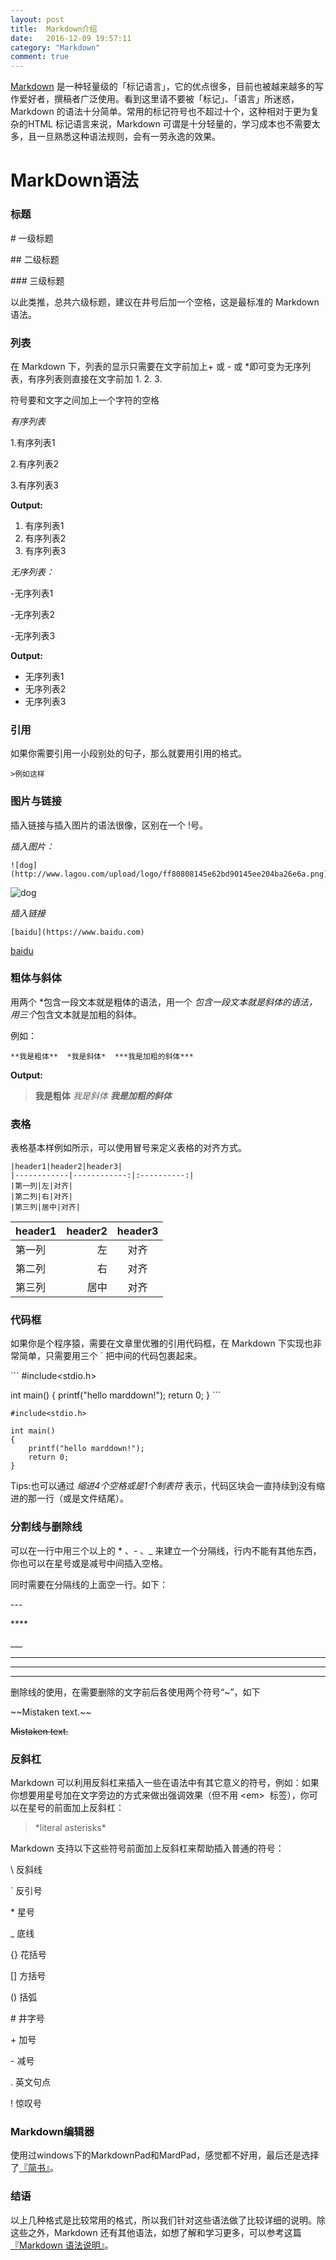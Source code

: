 ```yaml
---
layout: post
title:  Markdown介绍
date:   2016-12-09 19:57:11
category: "Markdown"
comment: true
---
```



[Markdown](http://zh.wikipedia.org/wiki/Markdown) 是一种轻量级的「标记语言」，它的优点很多，目前也被越来越多的写作爱好者，撰稿者广泛使用。看到这里请不要被「标记」、「语言」所迷惑，Markdown 的语法十分简单。常用的标记符号也不超过十个，这种相对于更为复杂的HTML 标记语言来说，Markdown 可谓是十分轻量的，学习成本也不需要太多，且一旦熟悉这种语法规则，会有一劳永逸的效果。

# MarkDown语法

### 标题

\#  一级标题

\##  二级标题

\###  三级标题

以此类推，总共六级标题，建议在井号后加一个空格，这是最标准的 Markdown 语法。

### 列表

在 Markdown 下，列表的显示只需要在文字前加上+ 或 - 或 *即可变为无序列表，有序列表则直接在文字前加 1. 2. 3.

符号要和文字之间加上一个字符的空格

*有序列表* 
   

1.有序列表1

2.有序列表2

3.有序列表3


**Output:**

1. 有序列表1
2. 有序列表2
3. 有序列表3

*无序列表：*

-无序列表1

-无序列表2

-无序列表3

**Output:**

- 无序列表1
- 无序列表2
- 无序列表3


### 引用

如果你需要引用一小段别处的句子，那么就要用引用的格式。

```
>例如这样
```


### 图片与链接

插入链接与插入图片的语法很像，区别在一个 !号。

*插入图片：*

```
![dog](http://www.lagou.com/upload/logo/ff80808145e62bd90145ee204ba26e6a.png)
```
![dog](http://www.lagou.com/upload/logo/ff80808145e62bd90145ee204ba26e6a.png)

*插入链接*

```
[baidu](https://www.baidu.com)
```

[baidu](https://www.baidu.com)

### 粗体与斜体

用两个 *包含一段文本就是粗体的语法，用一个 *包含一段文本就是斜体的语法，用三个*包含文本就是加粗的斜体。

例如：

```
**我是粗体**  *我是斜体*  ***我是加粗的斜体***
```

**Output:**

>**我是粗体**  *我是斜体*  ***我是加粗的斜体***

### 表格

表格基本样例如所示，可以使用冒号来定义表格的对齐方式。

```
|header1|header2|header3|
|------------|------------:|:----------:|
|第一列|左|对齐|
|第二列|右|对齐|
|第三列|居中|对齐|
```

|header1|header2|header3|
|------------|------------:|:----------:|
|第一列|左|对齐|
|第二列|右|对齐|
|第三列|居中|对齐|

### 代码框

如果你是个程序猿，需要在文章里优雅的引用代码框，在 Markdown 下实现也非常简单，只需要用三个 ` 把中间的代码包裹起来。

\```
\#include<stdio.h>

int main()
{
    printf("hello marddown!");
    return 0;
}
\```

```
#include<stdio.h>

int main()
{
    printf("hello marddown!");
    return 0;
}
```

Tips:也可以通过 *缩进4个空格或是1个制表符* 表示，代码区块会一直持续到没有缩进的那一行（或是文件结尾）。
 
### 分割线与删除线
 
可以在一行中用三个以上的 * 、- 、_  来建立一个分隔线，行内不能有其他东西，你也可以在星号或是减号中间插入空格。

同时需要在分隔线的上面空一行。如下：

\---

\****

\___

---

****

____

删除线的使用，在需要删除的文字前后各使用两个符号“~”，如下

\~~Mistaken text.~~

~~Mistaken text.~~

### 反斜杠

Markdown 可以利用反斜杠来插入一些在语法中有其它意义的符号，例如：如果你想要用星号加在文字旁边的方式来做出强调效果（但不用 <em\>
 标签），你可以在星号的前面加上反斜杠：
>\*literal asterisks\*

Markdown 支持以下这些符号前面加上反斜杠来帮助插入普通的符号：

\\ 反斜线

`  反引号

\* 星号

_ 底线

{} 花括号

[] 方括号

() 括弧

\# 井字号

\+ 加号

\- 减号

. 英文句点

! 惊叹号

### Markdown编辑器

使用过windows下的MarkdownPad和MardPad，感觉都不好用，最后还是选择了[『简书』](http://www.jianshu.com/)。

### 结语

以上几种格式是比较常用的格式，所以我们针对这些语法做了比较详细的说明。除这些之外，Markdown 还有其他语法，如想了解和学习更多，可以参考这篇[『Markdown 语法说明』](http://wowubuntu.com/markdown/)。